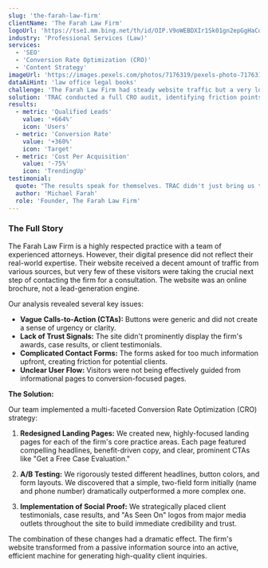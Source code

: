 ```yaml
---
slug: 'the-farah-law-firm'
clientName: 'The Farah Law Firm'
logoUrl: 'https://tse1.mm.bing.net/th/id/OIP.V9oWEBDXIr1Sk01gn2epGgHaCq?pid=Api&P=0&h=220'
industry: 'Professional Services (Law)'
services:
  - 'SEO'
  - 'Conversion Rate Optimization (CRO)'
  - 'Content Strategy'
imageUrl: 'https://images.pexels.com/photos/7176319/pexels-photo-7176319.jpeg?auto=compress&cs=tinysrgb&w=1260&h=750&dpr=1'
dataAiHint: 'law office legal books'
challenge: 'The Farah Law Firm had steady website traffic but a very low number of contact form submissions and case inquiries. Their website was not effectively converting visitors into qualified leads.'
solution: 'TRAC conducted a full CRO audit, identifying friction points in the user journey. We redesigned key landing pages with clearer calls-to-action, added prominent trust signals (like awards and testimonials), and A/B tested headlines and form layouts to find the most effective combination.'
results:
  - metric: 'Qualified Leads'
    value: '+664%'
    icon: 'Users'
  - metric: 'Conversion Rate'
    value: '+360%'
    icon: 'Target'
  - metric: 'Cost Per Acquisition'
    value: '-75%'
    icon: 'TrendingUp'
testimonial:
  quote: "The results speak for themselves. TRAC didn't just bring us traffic; they brought us the right traffic and showed us how to convert it. Our intake has never been stronger."
  author: 'Michael Farah'
  role: 'Founder, The Farah Law Firm'
---
```


### The Full Story

The Farah Law Firm is a highly respected practice with a team of experienced attorneys. However, their digital presence did not reflect their real-world expertise. Their website received a decent amount of traffic from various sources, but very few of these visitors were taking the crucial next step of contacting the firm for a consultation. The website was an online brochure, not a lead-generation engine.

Our analysis revealed several key issues:
-   **Vague Calls-to-Action (CTAs):** Buttons were generic and did not create a sense of urgency or clarity.
-   **Lack of Trust Signals:** The site didn't prominently display the firm's awards, case results, or client testimonials.
-   **Complicated Contact Forms:** The forms asked for too much information upfront, creating friction for potential clients.
-   **Unclear User Flow:** Visitors were not being effectively guided from informational pages to conversion-focused pages.

**The Solution:**

Our team implemented a multi-faceted Conversion Rate Optimization (CRO) strategy:

1.  **Redesigned Landing Pages:** We created new, highly-focused landing pages for each of the firm's core practice areas. Each page featured compelling headlines, benefit-driven copy, and clear, prominent CTAs like "Get a Free Case Evaluation."

2.  **A/B Testing:** We rigorously tested different headlines, button colors, and form layouts. We discovered that a simple, two-field form initially (name and phone number) dramatically outperformed a more complex one.

3.  **Implementation of Social Proof:** We strategically placed client testimonials, case results, and "As Seen On" logos from major media outlets throughout the site to build immediate credibility and trust.

The combination of these changes had a dramatic effect. The firm's website transformed from a passive information source into an active, efficient machine for generating high-quality client inquiries.